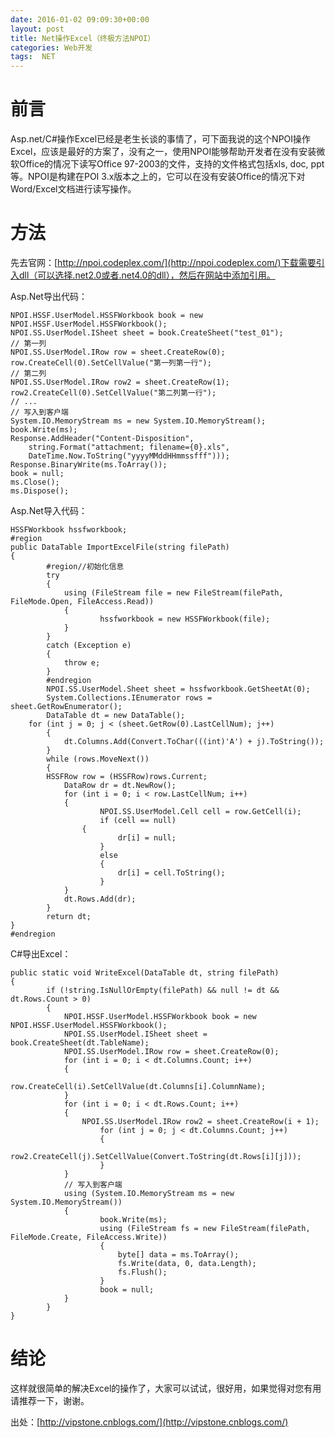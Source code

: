 ```yaml
---
date: 2016-01-02 09:09:30+00:00
layout: post
title: Net操作Excel（终极方法NPOI）
categories: Web开发
tags:  NET
---
```

前言
=====
Asp.net/C#操作Excel已经是老生长谈的事情了，可下面我说的这个NPOI操作Excel，应该是最好的方案了，没有之一，使用NPOI能够帮助开发者在没有安装微软Office的情况下读写Office 97-2003的文件，支持的文件格式包括xls, doc, ppt等。NPOI是构建在POI 3.x版本之上的，它可以在没有安装Office的情况下对Word/Excel文档进行读写操作。

方法
=====
先去官网：[http://npoi.codeplex.com/](http://npoi.codeplex.com/)下载需要引入dll（可以选择.net2.0或者.net4.0的dll），然后在网站中添加引用。

Asp.Net导出代码：


	NPOI.HSSF.UserModel.HSSFWorkbook book = new NPOI.HSSF.UserModel.HSSFWorkbook();
	NPOI.SS.UserModel.ISheet sheet = book.CreateSheet("test_01");
	// 第一列
	NPOI.SS.UserModel.IRow row = sheet.CreateRow(0);
	row.CreateCell(0).SetCellValue("第一列第一行");
	// 第二列
	NPOI.SS.UserModel.IRow row2 = sheet.CreateRow(1);
	row2.CreateCell(0).SetCellValue("第二列第一行");
	// ...
	// 写入到客户端  
	System.IO.MemoryStream ms = new System.IO.MemoryStream();
	book.Write(ms);
	Response.AddHeader("Content-Disposition", 
		string.Format("attachment; filename={0}.xls", 
		DateTime.Now.ToString("yyyyMMddHHmmssfff")));
	Response.BinaryWrite(ms.ToArray());
	book = null;
	ms.Close();
	ms.Dispose();

Asp.Net导入代码：




	HSSFWorkbook hssfworkbook;
	#region
	public DataTable ImportExcelFile(string filePath)
	{
    		#region//初始化信息
    		try
    		{
        		using (FileStream file = new FileStream(filePath, FileMode.Open, FileAccess.Read))
        		{
            			hssfworkbook = new HSSFWorkbook(file);
        		}
    		}
    		catch (Exception e)
    		{
        		throw e;
    		}
    		#endregion
    		NPOI.SS.UserModel.Sheet sheet = hssfworkbook.GetSheetAt(0);
    		System.Collections.IEnumerator rows = sheet.GetRowEnumerator();
    		DataTable dt = new DataTable();
		for (int j = 0; j < (sheet.GetRow(0).LastCellNum); j++)
    		{
        		dt.Columns.Add(Convert.ToChar(((int)'A') + j).ToString());
    		}
    		while (rows.MoveNext())
    		{
			HSSFRow row = (HSSFRow)rows.Current;
        		DataRow dr = dt.NewRow();
        		for (int i = 0; i < row.LastCellNum; i++)
        		{
            			NPOI.SS.UserModel.Cell cell = row.GetCell(i);
            			if (cell == null)
        			{
                			dr[i] = null;
            			}
            			else
            			{
                			dr[i] = cell.ToString();  
            			}
        		}
        		dt.Rows.Add(dr);
    		}
    		return dt;
	}
	#endregion
	


C#导出Excel：



	public static void WriteExcel(DataTable dt, string filePath)
	{
    		if (!string.IsNullOrEmpty(filePath) && null != dt && dt.Rows.Count > 0)
    		{
        		NPOI.HSSF.UserModel.HSSFWorkbook book = new NPOI.HSSF.UserModel.HSSFWorkbook();
        		NPOI.SS.UserModel.ISheet sheet = book.CreateSheet(dt.TableName);
        		NPOI.SS.UserModel.IRow row = sheet.CreateRow(0);
        		for (int i = 0; i < dt.Columns.Count; i++)
        		{
        			row.CreateCell(i).SetCellValue(dt.Columns[i].ColumnName);
        		}
        		for (int i = 0; i < dt.Rows.Count; i++)
        		{
        			NPOI.SS.UserModel.IRow row2 = sheet.CreateRow(i + 1);
            			for (int j = 0; j < dt.Columns.Count; j++)
            			{
                			row2.CreateCell(j).SetCellValue(Convert.ToString(dt.Rows[i][j]));
            			}
        		}
        		// 写入到客户端  
        		using (System.IO.MemoryStream ms = new System.IO.MemoryStream())
        		{
            			book.Write(ms);
            			using (FileStream fs = new FileStream(filePath, FileMode.Create, FileAccess.Write))
            			{
                			byte[] data = ms.ToArray();
                			fs.Write(data, 0, data.Length);
                			fs.Flush();
            			}
            			book = null;
        		}
    		}
	}



结论
=====

这样就很简单的解决Excel的操作了，大家可以试试，很好用，如果觉得对您有用请推荐一下，谢谢。

出处：[http://vipstone.cnblogs.com/](http://vipstone.cnblogs.com/) 
